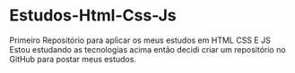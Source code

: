 # Estudos-Html-Css-Js
Primeiro Repositório para aplicar os meus estudos em HTML CSS E JS
Estou estudando as tecnologias acima então decidi criar um repositório no GitHub para postar meus estudos.
